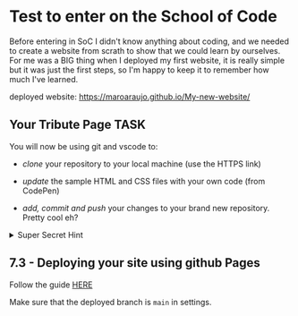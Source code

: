 # Test to enter on the School of Code

Before entering in SoC I didn't know anything about coding, and we needed to create a website from scrath to show that we could learn by ourselves. For me was a BIG thing when I deployed my first website, it is really simple but it was just the first steps, so I'm happy to keep it to remember how much I've learned.

deployed website:
https://maroaraujo.github.io/My-new-website/


## Your Tribute Page TASK

You will now be using git and vscode to:

  * _clone_ your repository to your local machine (use the HTTPS link)

  * _update_ the sample HTML and CSS files with your own code (from CodePen) 

  * _add, commit and push_ your changes to your brand new repository. Pretty cool eh?

<details>
  <summary>Super Secret Hint</summary>
  All of these steps have been covered in step 6 of your *learning journey* if you need any clues as to what to do maybe think about looking back at these resources 🤷
 
 Link to instructions on cloning:https://docs.github.com/en/repositories/creating-and-managing-repositories/cloning-a-repository
</details>

## 7.3 - Deploying your site using github Pages

Follow the guide [HERE](https://docs.github.com/en/pages/getting-started-with-github-pages/creating-a-github-pages-site)

Make sure that the deployed branch is `main` in settings.
